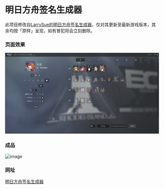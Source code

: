 # 明日方舟签名生成器

此项目修改自[LarrySue的明日方舟签名生成器](https://github.com/LarrySue/ak-signature)，仅对其更新至最新游戏版本，其余均按「原样」呈现，如有冒犯将会立刻删除。

### 页面效果

![image](https://github.com/a322655/ark-signature/blob/main/pic1.png)

### 成品

![image](https://github.com/a322655/ark-signature/blob/main/pic2.png)

### 网址

[明日方舟签名生成器](https://a322655.github.io/ark-signature/#/)
